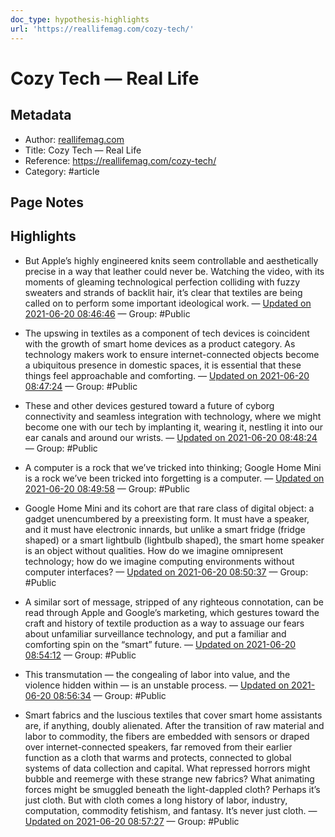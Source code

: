 ```yaml
---
doc_type: hypothesis-highlights
url: 'https://reallifemag.com/cozy-tech/'
---
```


# Cozy Tech — Real Life

## Metadata
- Author: [reallifemag.com]()
- Title: Cozy Tech — Real Life
- Reference: https://reallifemag.com/cozy-tech/
- Category: #article

## Page Notes
## Highlights
- But Apple’s highly engineered knits seem controllable and aesthetically precise in a way that leather could never be. Watching the video, with its moments of gleaming technological perfection colliding with fuzzy sweaters and strands of backlit hair, it’s clear that textiles are being called on to perform some important ideological work. — [Updated on 2021-06-20 08:46:46](https://hyp.is/SA5f8tGTEeulb98r3Wfnrw/reallifemag.com/cozy-tech/) — Group: #Public

- The upswing in textiles as a component of tech devices is coincident with the growth of smart home devices as a product category. As technology makers work to ensure internet-connected objects become a ubiquitous presence in domestic spaces, it is essential that these things feel approachable and comforting. — [Updated on 2021-06-20 08:47:24](https://hyp.is/XwVo9NGTEeueVqcCpU-juA/reallifemag.com/cozy-tech/) — Group: #Public

- These and other devices gestured toward a future of cyborg connectivity and seamless integration with technology, where we might become one with our tech by implanting it, wearing it, nestling it into our ear canals and around our wrists. — [Updated on 2021-06-20 08:48:24](https://hyp.is/goa23tGTEeu9hdtnKcqIsw/reallifemag.com/cozy-tech/) — Group: #Public

- A computer is a rock that we’ve tricked into thinking; Google Home Mini is a rock we’ve been tricked into forgetting is a computer. — [Updated on 2021-06-20 08:49:58](https://hyp.is/usyIytGTEeu996PTd1WSFQ/reallifemag.com/cozy-tech/) — Group: #Public

- Google Home Mini and its cohort are that rare class of digital object: a gadget unencumbered by a preexisting form. It must have a speaker, and it must have electronic innards, but unlike a smart fridge (fridge shaped) or a smart lightbulb (lightbulb shaped), the smart home speaker is an object without qualities. How do we imagine omnipresent technology; how do we imagine computing environments without computer interfaces?  — [Updated on 2021-06-20 08:50:37](https://hyp.is/0fZgcNGTEeul6vviQyrPYg/reallifemag.com/cozy-tech/) — Group: #Public

- A similar sort of message, stripped of any righteous connotation, can be read through Apple and Google’s marketing, which gestures toward the craft and history of textile production as a way to assuage our fears about unfamiliar surveillance technology, and put a familiar and comforting spin on the “smart” future. — [Updated on 2021-06-20 08:54:12](https://hyp.is/UcG_KtGUEeu6SqtnGXz_NQ/reallifemag.com/cozy-tech/) — Group: #Public

- This transmutation — the congealing of labor into value, and the violence hidden within — is an unstable process. — [Updated on 2021-06-20 08:56:34](https://hyp.is/pmvhwtGUEeu-sqfTZNE4sQ/reallifemag.com/cozy-tech/) — Group: #Public

- Smart fabrics and the luscious textiles that cover smart home assistants are, if anything, doubly alienated. After the transition of raw material and labor to commodity, the fibers are embedded with sensors or draped over internet-connected speakers, far removed from their earlier function as a cloth that warms and protects, connected to global systems of data collection and capital. What repressed horrors might bubble and reemerge with these strange new fabrics? What animating forces might be smuggled beneath the light-dappled cloth? Perhaps it’s just cloth. But with cloth comes a long history of labor, industry, computation, commodity fetishism, and fantasy. It’s never just cloth. — [Updated on 2021-06-20 08:57:27](https://hyp.is/xn_YztGUEeu5dgNu0SihfQ/reallifemag.com/cozy-tech/) — Group: #Public







